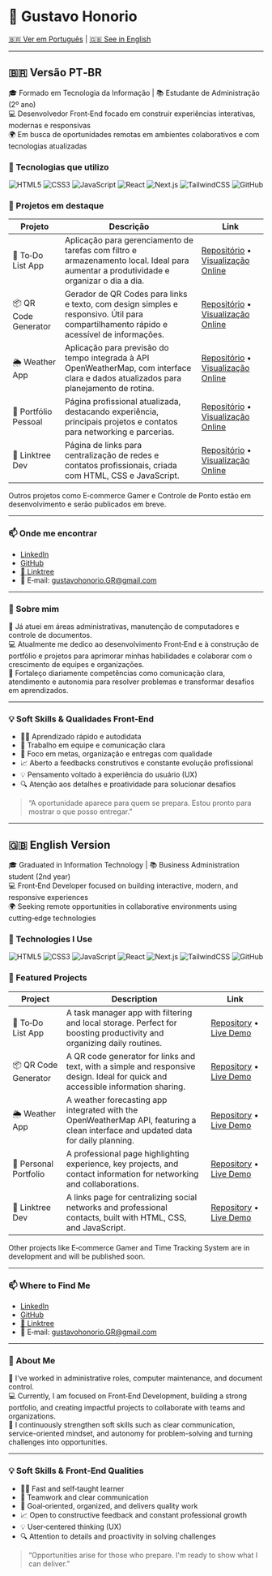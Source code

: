 # 👋 Gustavo Honorio
[🇧🇷 Ver em Português](#versao-pt-br) | [🇬🇧 See in English](#english-version)

---

## 🇧🇷 Versão PT‑BR
<a name="versao-pt-br"></a>

🎓 Formado em Tecnologia da Informação | 📚 Estudante de Administração (2º ano)  
💻 Desenvolvedor Front‑End focado em construir experiências interativas, modernas e responsivas  
🌍 Em busca de oportunidades remotas em ambientes colaborativos e com tecnologias atualizadas

### 🚀 Tecnologias que utilizo  
<p align="center"> 
  <img alt="HTML5" src="https://img.shields.io/badge/HTML5-E34F26?style=flat&logo=html5&logoColor=white" /> 
  <img alt="CSS3" src="https://img.shields.io/badge/CSS3-1572B6?style=flat&logo=css3&logoColor=white" /> 
  <img alt="JavaScript" src="https://img.shields.io/badge/JavaScript-F7DF1E?style=flat&logo=javascript&logoColor=black" /> 
  <img alt="React" src="https://img.shields.io/badge/React-20232A?style=flat&logo=react&logoColor=61DAFB" /> 
  <img alt="Next.js" src="https://img.shields.io/badge/Next.js-000?style=flat&logo=nextdotjs&logoColor=white" /> 
  <img alt="TailwindCSS" src="https://img.shields.io/badge/TailwindCSS-38B2AC?style=flat&logo=tailwind-css&logoColor=white" /> 
  <img alt="GitHub" src="https://img.shields.io/badge/GitHub-181717?style=flat&logo=github&logoColor=white" /> 
</p>

### 📌 Projetos em destaque

| Projeto             | Descrição                                                                                 | Link                                                                                  |
|---------------------|-------------------------------------------------------------------------------------------|---------------------------------------------------------------------------------------|
| 📝 To‑Do List App    | Aplicação para gerenciamento de tarefas com filtro e armazenamento local. Ideal para aumentar a produtividade e organizar o dia a dia. | [Repositório](https://github.com/GustavoHRdev/To-Do-List-App) • [Visualização Online](https://gustavohrdev.github.io/To-Do-List-App/) |
| 📦 QR Code Generator | Gerador de QR Codes para links e texto, com design simples e responsivo. Útil para compartilhamento rápido e acessível de informações. | [Repositório](https://github.com/GustavoHRdev/QR-code-generator) • [Visualização Online](https://gustavohrdev.github.io/QR-code-generator/) |
| 🌦️ Weather App      | Aplicação para previsão do tempo integrada à API OpenWeatherMap, com interface clara e dados atualizados para planejamento de rotina. | [Repositório](https://github.com/GustavoHRdev/Weather-App) • [Visualização Online](https://gustavohrdev.github.io/Weather-App/) |
| 💼 Portfólio Pessoal | Página profissional atualizada, destacando experiência, principais projetos e contatos para networking e parcerias. | [Repositório](https://github.com/GustavoHRdev/web-developer-portfolio) • [Visualização Online](https://gustavohrdev.github.io/web-developer-portfolio/) |
| 🌳 Linktree Dev      | Página de links para centralização de redes e contatos profissionais, criada com HTML, CSS e JavaScript. | [Repositório](https://github.com/GustavoHRdev/Linktree-GHR) • [Visualização Online](https://gustavohrdev.github.io/Linktree-GHR/) |

Outros projetos como E‑commerce Gamer e Controle de Ponto estão em desenvolvimento e serão publicados em breve.

---

### 📫 Onde me encontrar  
- [LinkedIn](https://www.linkedin.com/in/gustavohrdev)  
- [GitHub](https://github.com/GustavoHRdev)  
- [🌳 Linktree](https://gustavohrdev.github.io/Linktree-GHR/)  
- 📧 E‑mail: gustavohonorio.GR@gmail.com

---

### 🧠 Sobre mim  
💼 Já atuei em áreas administrativas, manutenção de computadores e controle de documentos.  
💻 Atualmente me dedico ao desenvolvimento Front‑End e à construção de portfólio e projetos para aprimorar minhas habilidades e colaborar com o crescimento de equipes e organizações.  
💬 Fortaleço diariamente competências como comunicação clara, atendimento e autonomia para resolver problemas e transformar desafios em aprendizados.

---

### 💡 Soft Skills & Qualidades Front‑End  
- 👨‍💻 Aprendizado rápido e autodidata  
- 🤝 Trabalho em equipe e comunicação clara  
- 🎯 Foco em metas, organização e entregas com qualidade  
- 📈 Aberto a feedbacks construtivos e constante evolução profissional  
- 💡 Pensamento voltado à experiência do usuário (UX)  
- 🔍 Atenção aos detalhes e proatividade para solucionar desafios

> “A oportunidade aparece para quem se prepara. Estou pronto para mostrar o que posso entregar.”

---

## 🇬🇧 English Version
<a name="english-version"></a>

🎓 Graduated in Information Technology | 📚 Business Administration student (2nd year)  
💻 Front‑End Developer focused on building interactive, modern, and responsive experiences  
🌍 Seeking remote opportunities in collaborative environments using cutting‑edge technologies

### 🚀 Technologies I Use  
<p align="center"> 
  <img alt="HTML5" src="https://img.shields.io/badge/HTML5-E34F26?style=flat&logo=html5&logoColor=white" /> 
  <img alt="CSS3" src="https://img.shields.io/badge/CSS3-1572B6?style=flat&logo=css3&logoColor=white" /> 
  <img alt="JavaScript" src="https://img.shields.io/badge/JavaScript-F7DF1E?style=flat&logo=javascript&logoColor=black" /> 
  <img alt="React" src="https://img.shields.io/badge/React-20232A?style=flat&logo=react&logoColor=61DAFB" /> 
  <img alt="Next.js" src="https://img.shields.io/badge/Next.js-000?style=flat&logo=nextdotjs&logoColor=white" /> 
  <img alt="TailwindCSS" src="https://img.shields.io/badge/TailwindCSS-38B2AC?style=flat&logo=tailwind-css&logoColor=white" /> 
  <img alt="GitHub" src="https://img.shields.io/badge/GitHub-181717?style=flat&logo=github&logoColor=white" /> 
</p>

### 📌 Featured Projects

| Project             | Description                                                                                 | Link                                                                                  |
|---------------------|---------------------------------------------------------------------------------------------|---------------------------------------------------------------------------------------|
| 📝 To‑Do List App    | A task manager app with filtering and local storage. Perfect for boosting productivity and organizing daily routines. | [Repository](https://github.com/GustavoHRdev/To-Do-List-App) • [Live Demo](https://gustavohrdev.github.io/To-Do-List-App/) |
| 📦 QR Code Generator | A QR code generator for links and text, with a simple and responsive design. Ideal for quick and accessible information sharing. | [Repository](https://github.com/GustavoHRdev/QR-code-generator) • [Live Demo](https://gustavohrdev.github.io/QR-code-generator/) |
| 🌦️ Weather App      | A weather forecasting app integrated with the OpenWeatherMap API, featuring a clean interface and updated data for daily planning. | [Repository](https://github.com/GustavoHRdev/Weather-App) • [Live Demo](https://gustavohrdev.github.io/Weather-App/) |
| 💼 Personal Portfolio | A professional page highlighting experience, key projects, and contact information for networking and collaborations. | [Repository](https://github.com/GustavoHRdev/web-developer-portfolio) • [Live Demo](https://gustavohrdev.github.io/web-developer-portfolio/) |
| 🌳 Linktree Dev      | A links page for centralizing social networks and professional contacts, built with HTML, CSS, and JavaScript. | [Repository](https://github.com/GustavoHRdev/Linktree-GHR) • [Live Demo](https://gustavohrdev.github.io/Linktree-GHR/) |

Other projects like E‑commerce Gamer and Time Tracking System are in development and will be published soon.

---

### 📫 Where to Find Me  
- [LinkedIn](https://www.linkedin.com/in/gustavohrdev)  
- [GitHub](https://github.com/GustavoHRdev)  
- [🌳 Linktree](https://gustavohrdev.github.io/Linktree-GHR/)  
- 📧 E‑mail: gustavohonorio.GR@gmail.com

---

### 🧠 About Me  
💼 I've worked in administrative roles, computer maintenance, and document control.  
💻 Currently, I am focused on Front‑End Development, building a strong portfolio, and creating impactful projects to collaborate with teams and organizations.  
💬 I continuously strengthen soft skills such as clear communication, service-oriented mindset, and autonomy for problem-solving and turning challenges into opportunities.

---

### 💡 Soft Skills & Front‑End Qualities  
- 👨‍💻 Fast and self‑taught learner  
- 🤝 Teamwork and clear communication  
- 🎯 Goal‑oriented, organized, and delivers quality work  
- 📈 Open to constructive feedback and constant professional growth  
- 💡 User‑centered thinking (UX)  
- 🔍 Attention to details and proactivity in solving challenges

> “Opportunities arise for those who prepare. I'm ready to show what I can deliver.”
